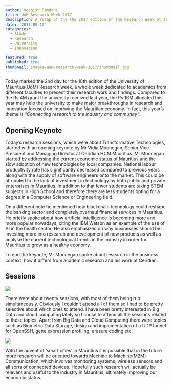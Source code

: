```yaml
---
author: Veegish Ramdani
title: UoM Research Week 2017
description: A recap of the the 2017 edition of the Research Week at the University of Mauritius
date: '2017-09-19'
categories:
  - Study
  - Research
  - University
  - Innovation

featured: true
published: true
thumbnail: images/uom-research-week-2017/thumbnail.jpg
---
```


<script>
  import Image from 'svimg/Image.svelte';
  import ImageCaption from './image-caption.svelte';
</script>

Today marked the 2nd day for the 10th edition of the University of Mauritius(UoM) Research week, a whole week dedicated to academics from different faculties to present their research work and findings. Compared to the Rs 4M grant the university received last year, the Rs 16M allocated this year may help the university to make major breakthroughs in research and innovation focused on improving the Mauritian economy. In fact, this year’s theme is _“Connecting research to the industry and community”_.

## Opening Keynote

Today’s research sessions, which were about Transformative Technologies, started with an opening keynote by Mr Vidia Moonegan, Senior Vice President and Managing Director at Ceridian HCM Mauritius. Mr Moonegan started by addressing the current economic status of Mauritius and the slow adoption of new technologies by local companies. National labour productivity rate has significantly decreased compared to previous years along with the supply of software engineers onto the market. This could be attributed to the lack of investment in technology by both public and private enterprises in Mauritius. In addition to that fewer students are taking STEM subjects in High School and therefore there are less students opting for a degree in a Computer Science or Engineering field.

On a different note he mentioned how blockchain technology could reshape the banking sector and completely overhaul financial services in Mauritius. He briefly spoke about how artificial intelligence is becoming more and more popular nowadays, citing the IBM Watson as an example of the use of AI in the health sector. He also emphasized on why businesses should be investing more into research and development of new products as well as analyse the current technological trends in the industry in order for Mauritius to grow as a healthy economy.

To end the keynote, Mr Moonegan spoke about research in the business context, how it differs from academic research and his work at Ceridian.

## Sessions

<ImageCaption caption="An IoT based home automation system overview displayed outside">
  <img class="inline-basic-image" src="images/uom-research-week-2017/uom-research-week-2017-showcase-1.jpg" />
</ImageCaption>

There were about twenty sessions, with most of them being run simultaneously. Obviously I couldn’t attend all of them so I had to be pretty selective about which ones to attend. I have been pretty interested in Big Data and cloud computing lately so I chose to attend all the sessions related to these topics. Apart from Big Data and Cloud Computing there were topics such as Biometric Data Storage, design and implementation of a UDP tunnel for OpenSSH, gene expression profiling, erasure coding etc.

<ImageCaption caption="An accessibility app for smartphones">
  <img class="inline-basic-image" src="images/uom-research-week-2017/uom-research-week-2017-showcase-2.jpg" />
</ImageCaption>

With the advent of ‘smart cities’ in Mauritius it is possible that in the future more research will be oriented towards Machine to Machine(M2M) Communication, which involves monitoring systems, wireless sensors and all sorts of connected devices. Hopefully such research will actually be relevant and useful to the industry in Mauritius, ultimately improving our economic status.
